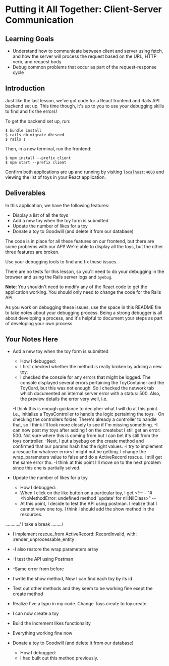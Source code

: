 # Putting it All Together: Client-Server Communication

## Learning Goals

- Understand how to communicate between client and server using fetch, and how
  the server will process the request based on the URL, HTTP verb, and request
  body
- Debug common problems that occur as part of the request-response cycle

## Introduction

Just like the last lesson, we've got code for a React frontend and Rails API
backend set up. This time though, it's up to you to use your debugging skills to
find and fix the errors!

To get the backend set up, run:

```console
$ bundle install
$ rails db:migrate db:seed
$ rails s
```

Then, in a new terminal, run the frontend:

```console
$ npm install --prefix client
$ npm start --prefix client
```

Confirm both applications are up and running by visiting
[`localhost:4000`](http://localhost:4000) and viewing the list of toys in your
React application.

## Deliverables

In this application, we have the following features:

- Display a list of all the toys
- Add a new toy when the toy form is submitted
- Update the number of likes for a toy
- Donate a toy to Goodwill (and delete it from our database)

The code is in place for all these features on our frontend, but there are some
problems with our API! We're able to display all the toys, but the other three
features are broken.

Use your debugging tools to find and fix these issues.

There are no tests for this lesson, so you'll need to do your debugging in the
browser and using the Rails server logs and `byebug`.

**Note**: You shouldn't need to modify any of the React code to get the
application working. You should only need to change the code for the Rails API.

As you work on debugging these issues, use the space in this README file to take
notes about your debugging process. Being a strong debugger is all about
developing a process, and it's helpful to document your steps as part of
developing your own process.

## Your Notes Here

- Add a new toy when the toy form is submitted

  - How I debugged:
  - I first checked whether the method is really broken by adding a new toy.
  - I checked the console for any errors that might be logged. The console displayed several errors pertaining the ToyContainer and the ToyCard, but this was not enough. So I checked the network tab which documented an internal server error with a status: 500. Also, the preview details the error very well, i.e. 
  <!-- - <NameError: uninitialized constant ToysController::Toys>" -->
  -I think this is enough guidance to decipher what I will do at this point. i.e., initialize a ToysController to handle the logic pertaining the toys.
  -On checking the controllers folder. There's already a controller to handle that, so I think I'll look more closely to see if I'm missing something.
  -I can now post my toys after adding ! on the createbut I still get an error: 500. Not sure where this is coming from but I can bet it's still from the toys controller.
  -Next, I put a byebug on the create method and confirmed that our params hash has the right values.
  -I try to implement a rescue for whatever errors I might not be getting. I change the wrap_parameters value to false and do a ActiveRecord rescue. I still get the same error tho.
  -I think at this point I'll move on to the next problem since this one is partially solved.


- Update the number of likes for a toy

  - How I debugged:
  - When I click on the like button on a particular toy, I get <!-- - "#<NoMethodError: undefined method `update' for nil:NilClass>" --
  - At this point, I decide to test the API using postman. I realize that I cannot view one toy. I think I should add the show method in the resources.

.........../ I take a break ......../

  - I implement rescue_from  ActiveRecord::RecordInvalid, with: :render_unprocessable_entity
  - -I also restore the wrap parameters array
  - -I test the API using Postman
  - -Same error from before
  - I write the show method, Now I can find each toy by its id
  - Test out other methods and they seem to be working fine exept the create method
  - Realize I've a typo in my code. Change Toys.create to toy.create
  - I can now create a toy
  - Build the increment likes functionality
  - Everything working fine now

- Donate a toy to Goodwill (and delete it from our database)

  - How I debugged:
  - I had built out this method previously.
